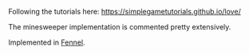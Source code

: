 Following the tutorials here: https://simplegametutorials.github.io/love/

The minesweeper implementation is commented pretty extensively.

Implemented in [Fennel](https://fennel-lang.org/).
